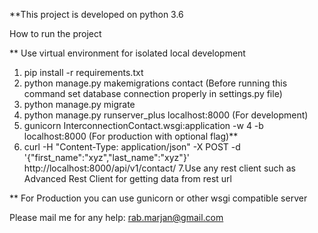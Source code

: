 **This project is developed on python 3.6


How to run the project

** Use virtual environment for isolated local development

1. pip install -r requirements.txt
2. python manage.py makemigrations contact (Before running this command set database connection properly in settings.py file)
3. python manage.py migrate
4. python manage.py runserver_plus localhost:8000 (For development)
5. gunicorn InterconnectionContact.wsgi:application -w 4 -b localhost:8000 (For production with optional flag)**
6. curl -H "Content-Type: application/json" -X POST -d '{"first_name":"xyz","last_name":"xyz"}' http://localhost:8000/api/v1/contact/
7.Use any rest client such as Advanced Rest Client for getting data from rest url

** For Production you can use gunicorn or other wsgi compatible server

Please mail me for any help: rab.marjan@gmail.com
